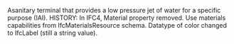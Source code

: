 ﻿Asanitary terminal that provides a low pressure jet of water for a specific purpose (IAI). HISTORY: In IFC4, Material property removed. Use materials capabilities from IfcMaterialsResource schema. Datatype of color changed to IfcLabel (still a string value).
